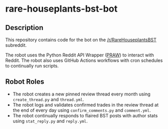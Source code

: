 # rare-houseplants-bst-bot

## Description

This repository contains code for the bot on the [/r/RareHouseplantsBST](https://www.reddit.com/r/RareHouseplantsBST/) subreddit.

The robot uses the Python Reddit API Wrapper ([PRAW](https://praw.readthedocs.io/en/latest/)) to interact with Reddit. The robot also uses GitHub Actions workflows with cron schedules to continually run scripts.

## Robot Roles

- The robot creates a new pinned review thread every month using `create_thread.py` and `thread.yml`.
- The robot logs and validates confirmed trades in the review thread at the end of every day using `confirm_comments.py` and `comment.yml`.
- The robot continually responds to flaired BST posts with author stats using `stat_reply.py` and `reply.yml`.

